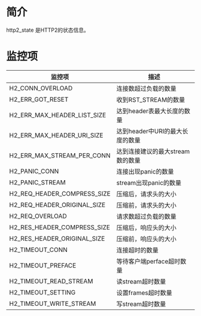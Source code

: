 # 简介

http2_state 是HTTP2的状态信息。

# 监控项

| 监控项                      | 描述                             |
| --------------------------- | -------------------------------- |
| H2_CONN_OVERLOAD            | 连接数超过负载的数量             |
| H2_ERR_GOT_RESET            | 收到RST_STREAM的数量             |
| H2_ERR_MAX_HEADER_LIST_SIZE | 达到header表最大长度的数量       |
| H2_ERR_MAX_HEADER_URI_SIZE  | 达到header中URI的最大长度的数量  |
| H2_ERR_MAX_STREAM_PER_CONN  | 达到连接建议的最大stream数的数量 |
| H2_PANIC_CONN               | 连接出现panic的数量              |
| H2_PANIC_STREAM             | stream出现panic的数量            |
| H2_REQ_HEADER_COMPRESS_SIZE | 压缩后，请求头的大小             |
| H2_REQ_HEADER_ORIGINAL_SIZE | 压缩前，请求头的大小             |
| H2_REQ_OVERLOAD             | 请求数超过负载的数量             |
| H2_RES_HEADER_COMPRESS_SIZE | 压缩后，响应头的大小             |
| H2_RES_HEADER_ORIGINAL_SIZE | 压缩前，响应头的大小             |
| H2_TIMEOUT_CONN             | 连接超时的数量                   |
| H2_TIMEOUT_PREFACE          | 等待客户端perface超时数量        |
| H2_TIMEOUT_READ_STREAM      | 读stream超时数量                 |
| H2_TIMEOUT_SETTING          | 设置frames超时数量               |
| H2_TIMEOUT_WRITE_STREAM     | 写stream超时数量                 |

